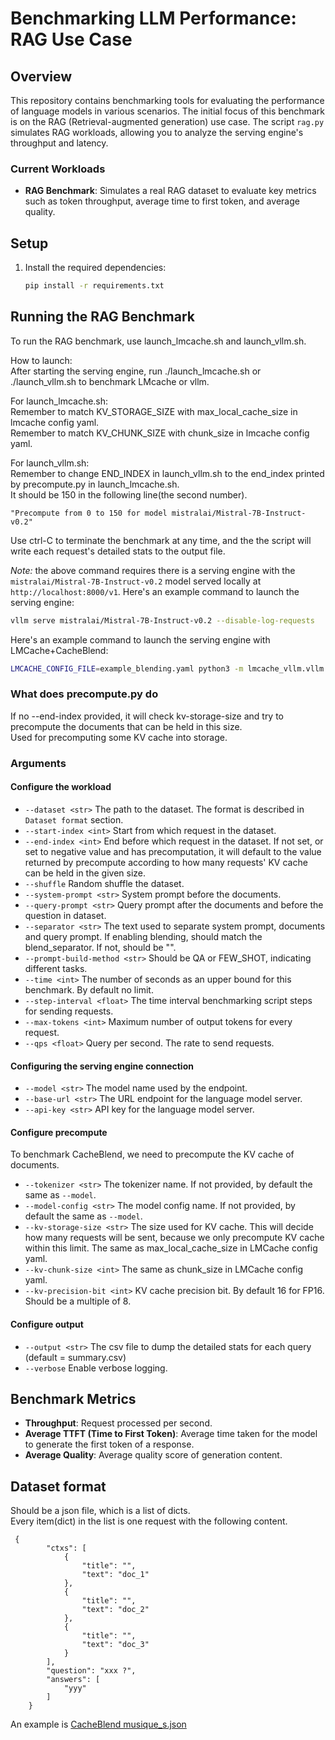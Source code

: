 # Benchmarking LLM Performance: RAG Use Case
## Overview

This repository contains benchmarking tools for evaluating the performance of language models in various scenarios. The initial focus of this benchmark is on the RAG (Retrieval-augmented generation) use case. The script `rag.py` simulates RAG workloads, allowing you to analyze the serving engine's throughput and latency.  

### Current Workloads

- **RAG Benchmark**: Simulates a real RAG dataset to evaluate key metrics such as token throughput, average time to first token, and average quality.

## Setup

1. Install the required dependencies:
   ```bash
   pip install -r requirements.txt
   ```
## Running the RAG Benchmark
To run the RAG benchmark, use launch_lmcache.sh and launch_vllm.sh.  

How to launch:  
After starting the serving engine, run ./launch_lmcache.sh or ./launch_vllm.sh to benchmark LMcache or vllm.  

For launch_lmcache.sh:  
Remember to match KV_STORAGE_SIZE with max_local_cache_size in lmcache config yaml.  
Remember to match KV_CHUNK_SIZE with chunk_size in lmcache config yaml.  

For launch_vllm.sh:  
Remember to change END_INDEX in launch_vllm.sh to the end_index printed by precompute.py in launch_lmcache.sh.  
It should be 150 in the following line(the second number).  
```
"Precompute from 0 to 150 for model mistralai/Mistral-7B-Instruct-v0.2"
```

Use ctrl-C to terminate the benchmark at any time, and the the script will write each request's detailed stats to the output file.  


*Note:* the above command requires there is a serving engine with the `mistralai/Mistral-7B-Instruct-v0.2` model served locally at `http://localhost:8000/v1`. Here's an example command to launch the serving engine:

```bash
vllm serve mistralai/Mistral-7B-Instruct-v0.2 --disable-log-requests
```

Here's an example command to launch the serving engine with LMCache+CacheBlend:  

```bash
LMCACHE_CONFIG_FILE=example_blending.yaml python3 -m lmcache_vllm.vllm.entrypoints.openai.api_server --model mistralai/Mistral-7B-Instruct-v0.2 --gpu-memory-utilization 0.7 --port 8000
```

### What does precompute.py do
If no --end-index provided, it will check kv-storage-size and try to precompute the documents that can be held in this size.  
Used for precomputing some KV cache into storage.  
### Arguments
#### Configure the workload
- `--dataset <str>` The path to the dataset. The format is described in `Dataset format` section.  
- `--start-index <int>` Start from which request in the dataset.
- `--end-index <int>` End before which request in the dataset. If not set, or set to negative value and has precomputation, it will default to the value returned by precompute according to how many requests' KV cache can be held in the given size.  
- `--shuffle` Random shuffle the dataset.  
- `--system-prompt <str>` System prompt before the documents.
- `--query-prompt <str>` Query prompt after the documents and before the question in dataset.
- `--separator <str>` The text used to separate system prompt, documents and query prompt. If enabling blending, should match the blend_separator. If not, should be "".
- `--prompt-build-method <str>` Should be QA or FEW_SHOT, indicating different tasks.
- `--time <int>` The number of seconds as an upper bound for this benchmark. By default no limit.
- `--step-interval <float>` The time interval benchmarking script steps for sending requests.
- `--max-tokens <int>` Maximum number of output tokens for every request.
- `--qps <float>` Query per second. The rate to send requests.
#### Configuring the serving engine connection
- `--model <str>` The model name used by the endpoint.
- `--base-url <str>` The URL endpoint for the language model server.
- `--api-key <str>` API key for the language model server.
#### Configure precompute
To benchmark CacheBlend, we need to precompute the KV cache of documents.  
- `--tokenizer <str>` The tokenizer name. If not provided, by default the same as `--model`.
- `--model-config <str>` The model config name. If not provided, by default the same as `--model`.
- `--kv-storage-size <str>` The size used for KV cache. This will decide how many requests will be sent, because we only precompute KV cache within this limit. The same as max_local_cache_size in LMCache config yaml.
- `--kv-chunk-size <int>` The same as chunk_size in LMCache config yaml.
- `--kv-precision-bit <int>` KV cache precision bit. By default 16 for FP16. Should be a multiple of 8.
#### Configure output
- `--output <str>` The csv file to dump the detailed stats for each query (default = summary.csv)
- `--verbose` Enable verbose logging.

## Benchmark Metrics

- **Throughput**: Request processed per second.  
- **Average TTFT (Time to First Token)**: Average time taken for the model to generate the first token of a response.
- **Average Quality**: Average quality score of generation content.  

## Dataset format
Should be a json file, which is a list of dicts.  
Every item(dict) in the list is one request with the following content.  
```
 {
        "ctxs": [
            {
                "title": "",
                "text": "doc_1"
            },
            {
                "title": "",
                "text": "doc_2"
            },
            {
                "title": "",
                "text": "doc_3"
            }
        ],
        "question": "xxx ?",
        "answers": [
            "yyy"
        ]
    }
```
An example is [CacheBlend musique_s.json](https://github.com/YaoJiayi/CacheBlend/blob/main/inputs/musique_s.json)
